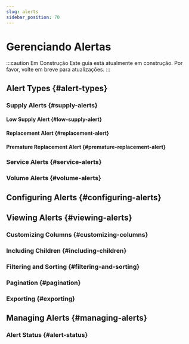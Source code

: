 ```yaml
---
slug: alerts
sidebar_position: 70
---
```


# Gerenciando Alertas

:::caution Em Construção
Este guia está atualmente em construção. Por favor, volte em breve para atualizações.
:::

## Alert Types {#alert-types}

### Supply Alerts {#supply-alerts}

#### Low Supply Alert {#low-supply-alert}

#### Replacement Alert {#replacement-alert}

#### Premature Replacement Alert {#premature-replacement-alert}

### Service Alerts {#service-alerts}

### Volume Alerts {#volume-alerts}

## Configuring Alerts {#configuring-alerts}

## Viewing Alerts {#viewing-alerts}

### Customizing Columns {#customizing-columns}

### Including Children {#including-children}

### Filtering and Sorting {#filtering-and-sorting}

### Pagination {#pagination}

### Exporting {#exporting}

## Managing Alerts {#managing-alerts}

### Alert Status {#alert-status}
